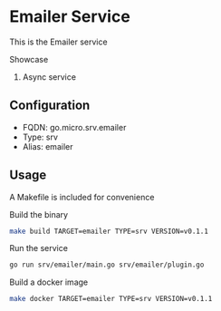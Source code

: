 # Emailer Service

This is the Emailer service

Showcase

1. Async service

## Configuration

- FQDN: go.micro.srv.emailer
- Type: srv
- Alias: emailer

## Usage

A Makefile is included for convenience

Build the binary

```bash
make build TARGET=emailer TYPE=srv VERSION=v0.1.1
```

Run the service

```bash
go run srv/emailer/main.go srv/emailer/plugin.go
```

Build a docker image

```bash
make docker TARGET=emailer TYPE=srv VERSION=v0.1.1
```
